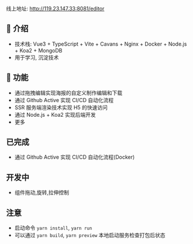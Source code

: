 线上地址: http://119.23.147.33:8081/editor

## 🌋 介绍
- 技术栈: Vue3 + TypeScript + Vite + Cavans + Nginx + Docker + Node.js + Koa2 + MongoDB
- 用于学习, 沉淀技术

## 📜 功能
- 通过拖拽编辑实现海报的自定义制作编辑和下载
- 通过 Github Active 实现 CI/CD 自动化流程
- SSR 服务端渲染技术实现 H5 的快速访问
- 通过 Node.js + Koa2 实现后端开发
- 更多


## 已完成
- 通过 Github Active 实现 CI/CD 自动化流程(Docker)

## 开发中
- 组件拖动,旋转,拉伸控制

## 注意
- 启动命令 `yarn install`, `yarn run`
- 可以通过 `yarn build`, `yarn preview` 本地启动服务检查打包后状态
